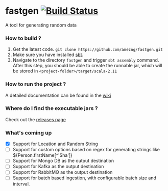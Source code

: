 # fastgen [![Build Status](https://travis-ci.org/amezng/fastgen.svg?branch=master)](https://travis-ci.org/amezng/fastgen)
A tool for generating random data

### How to build ?
1. Get the latest code.
`git clone https://github.com/amezng/fastgen.git`
2. Make sure you have installed [sbt](http://www.scala-sbt.org/).
3. Navigate to the directory `fastgen` and trigger `sbt assembly` command. After this step, you should be able to create the runnable jar, which will be stored in `<project-folder>/target/scala-2.11`

### How to run the project ?
A detailed documentation can be found in the [wiki](https://github.com/amezng/fastgen/wiki)

### Where do I find the executable jars ?
Check out the [releases page](https://github.com/amezng/fastgen/releases)

### What's coming up 

- [x] Support for Location and Random String
- [ ] Support for custom options based on regex for generating strings like ${Person.firstName[^'Sha']}
- [ ] Support for Mongo DB as the output destination
- [ ] Support for Kafka as the output destination
- [ ] Support for RabbitMQ as the output  destination
- [ ] Support for batch based ingestion, with configurable batch size and interval.